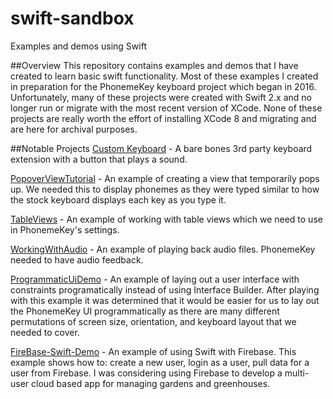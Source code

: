 # swift-sandbox
Examples and demos using Swift

##Overview
This repository contains examples and demos that I have created to learn basic swift functionality. 
Most of these examples I created in preparation for the PhonemeKey keyboard project which began in 2016.  
Unfortunately, many of these projects were created with Swift 2.x and no longer run or migrate with the most recent version of XCode. None of these projects are really worth the effort of installing XCode 8 and migrating and are here for archival purposes.

##Notable Projects
[Custom Keyboard](https://github.com/hieberr/swift-sandbox/tree/master/Custom%20Keyboard) - A bare bones 3rd party keyboard extension with a button that plays a sound. 

[PopoverViewTutorial](https://github.com/hieberr/swift-sandbox/tree/master/PopoverViewTutorial) - An example of creating a view that temporarily pops up. We needed this to display phonemes as they were typed similar to how the stock keyboard displays each key as you type it.

[TableViews](https://github.com/hieberr/swift-sandbox/tree/master/TableViews) - An example of working with table views which we need to use in PhonemeKey's settings.

[WorkingWithAudio](https://github.com/hieberr/swift-sandbox/tree/master/Working%20With%20Audio) - An example of playing back audio files. PhonemeKey needed to have audio feedback. 

[ProgrammaticUiDemo](https://github.com/hieberr/swift-sandbox/tree/master/ProgrammaticUiDemo) - An example of laying out a user interface with constraints programatically instead of using Interface Builder. After playing with this example it was determined that it would be easier for us to lay out the PhonemeKey UI programmatically as there are many different permutations of screen size, orientation, and keyboard layout that we needed to cover.

[FireBase-Swift-Demo](https://github.com/hieberr/swift-sandbox/tree/master/Firebase-Swift-Demo) - An example of using Swift with Firebase. This example shows how to: create a new user, login as a user, pull data for a user from Firebase. I was considering using Firebase to develop a multi-user cloud based app for managing gardens and greenhouses. 

